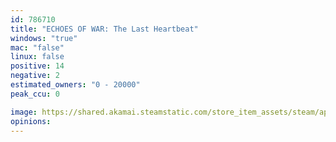 ```yaml
---
id: 786710
title: "ECHOES OF WAR: The Last Heartbeat"
windows: "true"
mac: "false"
linux: false
positive: 14
negative: 2
estimated_owners: "0 - 20000"
peak_ccu: 0

image: https://shared.akamai.steamstatic.com/store_item_assets/steam/apps/786710/header.jpg?t=1533113779
opinions:
---
```

